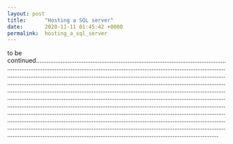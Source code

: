 ```yaml
---
layout: post
title:      "Hosting a SQL server"
date:       2020-11-11 01:45:42 +0000
permalink:  hosting_a_sql_server
---
```


to be continued................................................................................................................................................................................................................................................................................................................................................................................................................................................................................................................................................................................................................................................................................................................................................................................................................................................................................................................................................................................................................................................................................................................................................................................................................................................................................................................................................................................................
